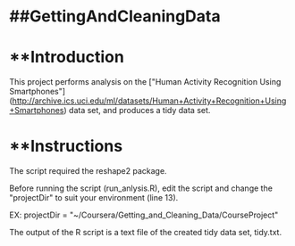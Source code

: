 ##GettingAndCleaningData
======================

**Introduction
============

This project performs analysis on the ["Human Activity Recognition Using Smartphones"] (http://archive.ics.uci.edu/ml/datasets/Human+Activity+Recognition+Using+Smartphones) data set, and produces a tidy data set.

**Instructions
============

The script required the reshape2 package.

Before running the script (run_anlysis.R), edit the script and change the "projectDir" to suit your environment (line 13).

EX: projectDir = "~/Coursera/Getting_and_Cleaning_Data/CourseProject"

The output of the R script is a text file of the created tidy data set, tidy.txt.
